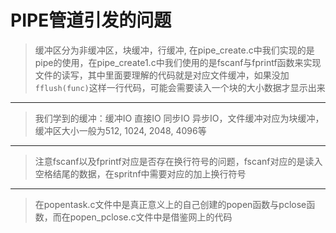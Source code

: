 # PIPE管道引发的问题
> 缓冲区分为非缓冲区，块缓冲，行缓冲, 在pipe_create.c中我们实现的是pipe的使用，在pipe_create1.c中我们使用的是fscanf与fprintf函数来实现文件的读写，其中里面要理解的代码就是对应文件缓冲，如果没加`fflush(func)`这样一行代码，可能会需要读入一个块的大小数据才显示出来
------
> 我们学到的缓冲：缓冲IO 直接IO 同步IO 异步IO，文件缓冲对应为块缓冲，缓冲区大小一般为512, 1024, 2048, 4096等
------
> 注意fscanf以及fprintf对应是否存在换行符号的问题，fscanf对应的是读入空格结尾的数据，在spritnf中需要对应的加上换行符号
------
> 在popentask.c文件中是真正意义上的自己创建的popen函数与pclose函数，而在popen_pclose.c文件中是借鉴网上的代码
